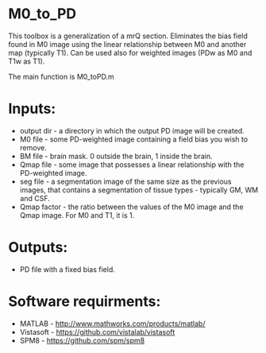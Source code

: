 # M0_to_PD
This toolbox is a generalization of a mrQ section.
Eliminates the bias field found in M0 image using the linear relationship between M0 and another map (typically T1).
Can be used also for weighted images (PDw as M0 and T1w as T1).

The main function is M0_toPD.m

# Inputs:
* output dir - a directory in which the output PD image will be created.
* M0 file - some PD-weighted image containing a field bias you wish to remove.
* BM file - brain mask. 0 outside the brain, 1 inside the brain.
* Qmap file - some image that possesses a linear relationship with the PD-weighted image.
* seg file - a segmentation image of the same size as the previous images, that contains a segmentation of tissue types - typically GM, WM and CSF.
* Qmap factor - the ratio between the values of the M0 image and the Qmap image. For M0 and T1, it is 1.

# Outputs:
* PD file with a fixed bias field.

# Software requirments:
* MATLAB - http://www.mathworks.com/products/matlab/
* Vistasoft - https://github.com/vistalab/vistasoft
* SPM8 - https://github.com/spm/spm8
